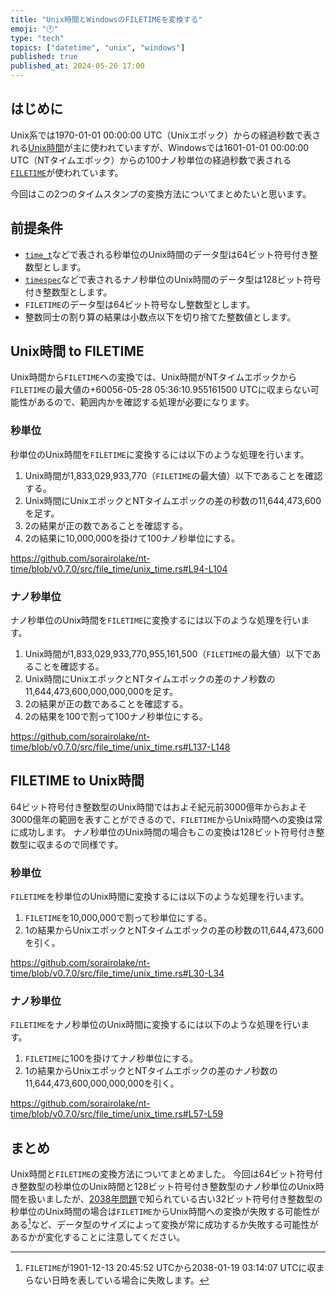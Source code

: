 ```yaml
---
title: "Unix時間とWindowsのFILETIMEを変換する"
emoji: "🕐"
type: "tech"
topics: ["datetime", "unix", "windows"]
published: true
published_at: 2024-05-26 17:00
---
```


## はじめに

Unix系では1970-01-01 00:00:00 UTC（Unixエポック）からの経過秒数で表される[Unix時間](https://ja.wikipedia.org/wiki/UNIX%E6%99%82%E9%96%93)が主に使われていますが、Windowsでは1601-01-01 00:00:00 UTC（NTタイムエポック）からの100ナノ秒単位の経過秒数で表される[`FILETIME`](https://learn.microsoft.com/ja-jp/windows/win32/api/minwinbase/ns-minwinbase-filetime)が使われています。

今回はこの2つのタイムスタンプの変換方法についてまとめたいと思います。

## 前提条件

- [`time_t`](https://en.cppreference.com/w/c/chrono/time_t)などで表される秒単位のUnix時間のデータ型は64ビット符号付き整数型とします。
- [`timespec`](https://en.cppreference.com/w/c/chrono/timespec)などで表されるナノ秒単位のUnix時間のデータ型は128ビット符号付き整数型とします。
- `FILETIME`のデータ型は64ビット符号なし整数型とします。
- 整数同士の割り算の結果は小数点以下を切り捨てた整数値とします。

## Unix時間 to FILETIME

Unix時間から`FILETIME`への変換では、Unix時間がNTタイムエポックから`FILETIME`の最大値の+60056-05-28 05:36:10.955161500 UTCに収まらない可能性があるので、範囲内かを確認する処理が必要になります。

### 秒単位

秒単位のUnix時間を`FILETIME`に変換するには以下のような処理を行います。

1.  Unix時間が1,833,029,933,770（`FILETIME`の最大値）以下であることを確認する。
2.  Unix時間にUnixエポックとNTタイムエポックの差の秒数の11,644,473,600を足す。
3.  2の結果が正の数であることを確認する。
4.  2の結果に10,000,000を掛けて100ナノ秒単位にする。

https://github.com/sorairolake/nt-time/blob/v0.7.0/src/file_time/unix_time.rs#L94-L104

### ナノ秒単位

ナノ秒単位のUnix時間を`FILETIME`に変換するには以下のような処理を行います。

1.  Unix時間が1,833,029,933,770,955,161,500（`FILETIME`の最大値）以下であることを確認する。
2.  Unix時間にUnixエポックとNTタイムエポックの差のナノ秒数の11,644,473,600,000,000,000を足す。
3.  2の結果が正の数であることを確認する。
4.  2の結果を100で割って100ナノ秒単位にする。

https://github.com/sorairolake/nt-time/blob/v0.7.0/src/file_time/unix_time.rs#L137-L148

## FILETIME to Unix時間

64ビット符号付き整数型のUnix時間ではおよそ紀元前3000億年からおよそ3000億年の範囲を表すことができるので、`FILETIME`からUnix時間への変換は常に成功します。
ナノ秒単位のUnix時間の場合もこの変換は128ビット符号付き整数型に収まるので同様です。

### 秒単位

`FILETIME`を秒単位のUnix時間に変換するには以下のような処理を行います。

1. `FILETIME`を10,000,000で割って秒単位にする。
2. 1の結果からUnixエポックとNTタイムエポックの差の秒数の11,644,473,600を引く。

https://github.com/sorairolake/nt-time/blob/v0.7.0/src/file_time/unix_time.rs#L30-L34

### ナノ秒単位

`FILETIME`をナノ秒単位のUnix時間に変換するには以下のような処理を行います。

1. `FILETIME`に100を掛けてナノ秒単位にする。
2. 1の結果からUnixエポックとNTタイムエポックの差のナノ秒数の11,644,473,600,000,000,000を引く。

https://github.com/sorairolake/nt-time/blob/v0.7.0/src/file_time/unix_time.rs#L57-L59

## まとめ

Unix時間と`FILETIME`の変換方法についてまとめました。
今回は64ビット符号付き整数型の秒単位のUnix時間と128ビット符号付き整数型のナノ秒単位のUnix時間を扱いましたが、[2038年問題](https://ja.wikipedia.org/wiki/2038%E5%B9%B4%E5%95%8F%E9%A1%8C)で知られている古い32ビット符号付き整数型の秒単位のUnix時間の場合は`FILETIME`からUnix時間への変換が失敗する可能性がある[^1]など、データ型のサイズによって変換が常に成功するか失敗する可能性があるかが変化することに注意してください。

[^1]: `FILETIME`が1901-12-13 20:45:52 UTCから2038-01-19 03:14:07 UTCに収まらない日時を表している場合に失敗します。
